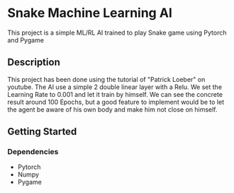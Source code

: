 # Snake Machine Learning AI

This project is a simple ML/RL AI trained to play Snake game using Pytorch and Pygame

## Description

This project has been done using the tutorial of "Patrick Loeber" on youtube. 
The AI use a simple 2 double linear layer with a Relu. We set the Learning Rate to 0.001 and let it train by himself. We can see the concrete result around 100 Epochs, but a good feature to implement would be to let the agent be aware of his own body and make him not close on himself.

## Getting Started

### Dependencies

* Pytorch
* Numpy
* Pygame
